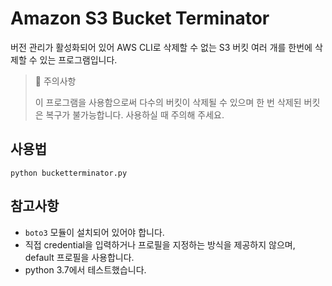 # Amazon S3 Bucket Terminator
버전 관리가 활성화되어 있어 AWS CLI로 삭제할 수 없는 S3 버킷 여러 개를 한번에 삭제할 수 있는 프로그램입니다.

> 🚧 주의사항
>
>이 프로그램을 사용함으로써 다수의 버킷이 삭제될 수 있으며 한 번 삭제된 버킷은 복구가 불가능합니다.
사용하실 때 주의해 주세요.

## 사용법
```
python bucketterminator.py
```

## 참고사항
- `boto3` 모듈이 설치되어 있어야 합니다.
- 직접 credential을 입력하거나 프로필을 지정하는 방식을 제공하지 않으며, default 프로필을 사용합니다.
- python 3.7에서 테스트했습니다.
